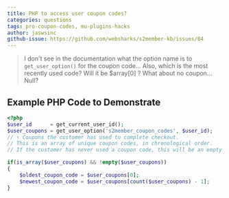 ```yaml
---
title: PHP to access user coupon codes?
categories: questions
tags: pro-coupon-codes, mu-plugins-hacks
author: jaswsinc
github-issue: https://github.com/websharks/s2member-kb/issues/84
---
```


> I don't see in the documentation what the option name is to `get_user_option()` for the coupon code... Also, which is the most recently used code? Will it be $array[0] ? What about no coupon... Null?

## Example PHP Code to Demonstrate

```php
<?php
$user_id      = get_current_user_id();
$user_coupons = get_user_option('s2member_coupon_codes', $user_id);
// ↑ Coupons the customer has used to complete checkout.
// This is an array of unique coupon codes, in chronological order.
// If the customer has never used a coupon code, this will be an empty array, or `FALSE`.

if(is_array($user_coupons) && !empty($user_coupons))
{
	$oldest_coupon_code = $user_coupons[0];
	$newest_coupon_code = $user_coupons[count($user_coupons) - 1];
}
```